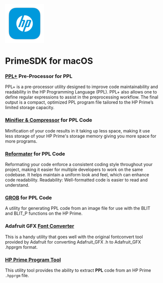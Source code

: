 <img src="https://raw.githubusercontent.com/Insoft-UK/PrimeSDK/main/assets/PrimeSDK.png" style="width: 128px" />

# PrimeSDK for macOS

### <a href="https://github.com/Insoft-UK/PrimeSDK/tree/main/PPL+/README.md">PPL+</a> Pre-Processor for PPL
PPL+ is a pre-processor utility designed to improve code maintainability and readability in the HP Programming Language (PPL). PPL+ also allows one to define regular expressions to assist in the preprocessing workflow. The final output is a compact, optimized PPL program file tailored to the HP Prime’s limited storage capacity.

### <a href="https://github.com/Insoft-UK/PrimeSDK/tree/main/PPL-Minifier/README.md">Minifier & Compressor</a> for PPL Code
Minification of your code results in it taking up less space, making it use less storage of your HP Prime's storage memory giving you more space for more programs.

### <a href="https://github.com/Insoft-UK/PrimeSDK/tree/main/PPL-Reformat/README.md">Reformater</a> for PPL Code
Reformating your code enforce a consistent coding style throughout your project, making it easier for multiple developers to work on the same codebase. It helps maintain a uniform look and feel, which can enhance code readability. Readability: Well-formatted code is easier to read and understand.

### <a href="https://github.com/Insoft-UK/PrimeSDK/tree/main/GROB/README.md">GROB</a> for PPL Code
A utility for generating PPL code from an image file for use with the BLIT and BLIT_P functions on the HP Prime.

### Adafruit GFX <a href="https://github.com/Insoft-UK/PrimeSDK/tree/main/PPL-Font/README.md">Font Converter</a>
This is a handy utility that goes well with the original fontconvert tool provided by Adafruit for converting Adafruit_GFX .h to Adafruit_GFX .hpprgm format.

### <a href="https://github.com/Insoft-UK/PrimeSDK/tree/main/hpprgm/README.md">HP Prime Program Tool</a>
This utility tool provides the ability to extract **PPL** code from an HP Prime `.hpprgm` file.

